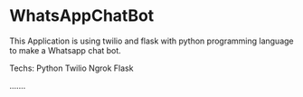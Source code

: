 # WhatsAppChatBot

This Application is using twilio and flask with python programming language to make a Whatsapp chat bot.

Techs:
Python
Twilio
Ngrok 
Flask  
  
.......  